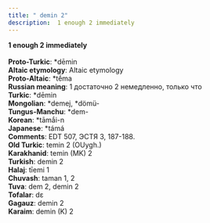```yaml
---
title: " demin 2"
description:  1 enough 2 immediately
---
```

<strong> 1 enough 2 immediately</strong><br><br>
<strong>Proto-Turkic</strong>:  *dēmin<br>
<strong>Altaic etymology</strong>:  Altaic etymology<br>
<strong> Proto-Altaic</strong>:  *tḗma<br>
<strong>Russian meaning</strong>:  1 достаточно 2 немедленно, только что<br>
<strong>Turkic</strong>:  *dēmin<br>
<strong>Mongolian</strong>:  *demej, *dömü-<br>
<strong>Tungus-Manchu</strong>:  *dem-<br>
<strong>Korean</strong>:  *tāmắi-n<br>
<strong>Japanese</strong>:  *támá<br>
<strong>Comments</strong>:  EDT 507, ЭСТЯ 3, 187-188.<br>
<strong>Old Turkic</strong>:  temin 2 (OUygh.)<br>
<strong>Karakhanid</strong>:  temin (MK) 2<br>
<strong>Turkish</strong>:  demin 2<br>
<strong>Halaj</strong>:  tīemi 1<br>
<strong>Chuvash</strong>:  taman 1, 2<br>
<strong>Tuva</strong>:  dem 2, demin 2<br>
<strong>Tofalar</strong>:  dɛ<br>
<strong>Gagauz</strong>:  demin 2<br>
<strong>Karaim</strong>:  demin (K) 2<br>



